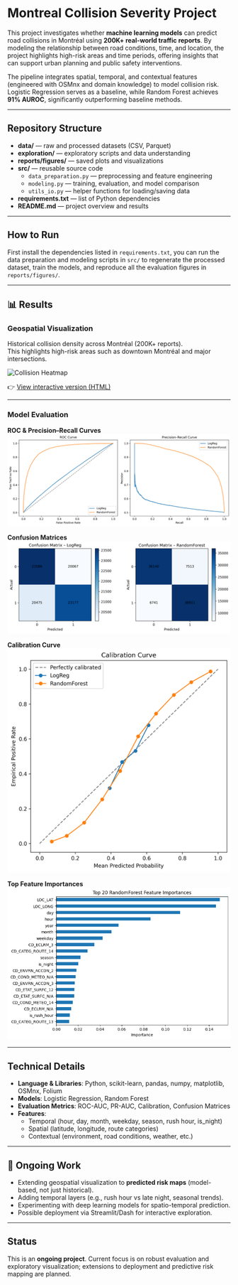 # Montreal Collision Severity Project
This project investigates whether **machine learning models** can predict road collisions in Montréal using **200K+ real-world traffic reports**. By modeling the relationship between road conditions, time, and location, the project highlights high-risk areas and time periods, offering insights that can support urban planning and public safety interventions.

The pipeline integrates spatial, temporal, and contextual features (engineered with OSMnx and domain knowledge) to model collision risk. Logistic Regression serves as a baseline, while Random Forest achieves **91% AUROC**, significantly outperforming baseline methods.

---
## Repository Structure

- **data/** — raw and processed datasets (CSV, Parquet)  
- **exploration/** — exploratory scripts and data understanding  
- **reports/figures/** — saved plots and visualizations  
- **src/** — reusable source code  
  - `data_preparation.py` — preprocessing and feature engineering  
  - `modeling.py` — training, evaluation, and model comparison  
  - `utils_io.py` — helper functions for loading/saving data  
- **requirements.txt** — list of Python dependencies  
- **README.md** — project overview and results

---

## How to Run  

First install the dependencies listed in `requirements.txt`, you can run the data preparation and modeling scripts in `src/` to regenerate the processed dataset, train the models, and reproduce all the evaluation figures in `reports/figures/`.  

---
## 📊 Results

### Geospatial Visualization
Historical collision density across Montréal (200K+ reports).  
This highlights high-risk areas such as downtown Montréal and major intersections.  

![Collision Heatmap](reports/figures/collision_heatmap.png)  

👉 [View interactive version (HTML)](reports/figures/collision_heatmap.html)

---

### Model Evaluation

**ROC & Precision–Recall Curves**  
![ROC & PR](reports/figures/roc_pr_curves.png)

**Confusion Matrices**  
![Confusion Matrices](reports/figures/confusion_matrices.png)

**Calibration Curve**  
![Calibration Curve](reports/figures/calibration_curve.png)

**Top Feature Importances**  
![Feature Importances](reports/figures/feature_importances.png)

---

## Technical Details
- **Language & Libraries**: Python, scikit-learn, pandas, numpy, matplotlib, OSMnx, Folium  
- **Models**: Logistic Regression, Random Forest  
- **Evaluation Metrics**: ROC-AUC, PR-AUC, Calibration, Confusion Matrices  
- **Features**:  
  - Temporal (hour, day, month, weekday, season, rush hour, is_night)  
  - Spatial (latitude, longitude, route categories)  
  - Contextual (environment, road conditions, weather, etc.)  

---

## 🚧 Ongoing Work
- Extending geospatial visualization to **predicted risk maps** (model-based, not just historical).  
- Adding temporal layers (e.g., rush hour vs late night, seasonal trends).  
- Experimenting with deep learning models for spatio-temporal prediction.  
- Possible deployment via Streamlit/Dash for interactive exploration.  

---

##  Status
This is an **ongoing project**. Current focus is on robust evaluation and exploratory visualization; extensions to deployment and predictive risk mapping are planned.  

